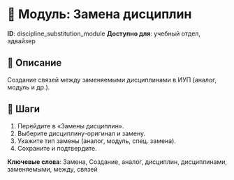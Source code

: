 # 📘 Модуль: Замена дисциплин
**ID**: discipline_substitution_module
**Доступно для**: учебный отдел, эдвайзер

## 📝 Описание
Создание связей между заменяемыми дисциплинами в ИУП (аналог, модуль и др.).

## 🩜 Шаги
1. Перейдите в «Замены дисциплин».
2. Выберите дисциплину-оригинал и замену.
3. Укажите тип замены (аналог, модуль, спец. замена).
4. Сохраните и подтвердите.

**Ключевые слова**: Замена, Создание, аналог, дисциплин, дисциплинами, заменяемыми, между, связей

